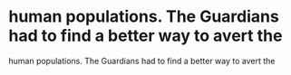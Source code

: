 # human populations. The Guardians had to find a better way to avert the

human populations. The Guardians had to find a better way to avert the
